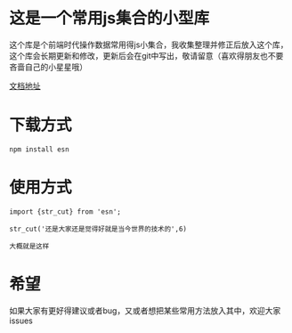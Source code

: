 # 这是一个常用js集合的小型库
这个库是个前端时代操作数据常用得js小集合，我收集整理并修正后放入这个库，这个库会长期更新和修改，更新后会在git中写出，敬请留意（喜欢得朋友也不要吝啬自己的小星星哦）  

[文档地址](https://github.com/aiyuekuang/esn/blob/master/wendang.md)  

# 下载方式
    npm install esn

# 使用方式
    import {str_cut} from 'esn';
    
    str_cut('还是大家还是觉得好就是当今世界的技术的',6)
    
    大概就是这样
# 希望
如果大家有更好得建议或者bug，又或者想把某些常用方法放入其中，欢迎大家issues